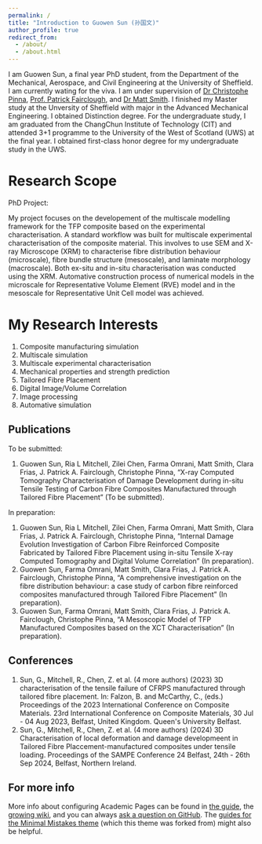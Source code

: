 ```yaml
---
permalink: /
title: "Introduction to Guowen Sun (孙国文)"
author_profile: true
redirect_from: 
  - /about/
  - /about.html
---
```


I am Guowen Sun, a final year PhD student, from the Department of the Mechanical, Aerospace, and Civil Engineering at the University of Sheffield. I am currently wating for the viva. I am under supervision of [Dr Christophe Pinna](https://www.sheffield.ac.uk/mac/people/mech-eng-academic-staff/christophe-pinna), [Prof. Patrick Fairclough](https://www.sheffield.ac.uk/mac/people/mech-eng-academic-staff/patrick-fairclough), and [Dr Matt Smith](https://www.sheffield.ac.uk/amrc/amrc-research-staff/matt-smith). I finished my Master study at the Unversity of Sheffield with major in the Advanced Mechanical Engineering. I obtained Distinction degree. For the undergraduate study, I am graduated from the ChangChun Institute of Technology (CIT) and attended 3+1 programme to the University of the West of Scotland (UWS) at the final year. I obtained first-class honor degree for my undergraduate study in the UWS. 

Research Scope
======
PhD Project:

My project focuses on the developement of the multiscale modelling framework for the TFP composite based on the experimental characterisation. A standard workflow was built for multiscale experimental characterisation of the composite material. This involves to use SEM and X-ray Microscope (XRM) to characterise fibre distribution behaviour (microscale), fibre bundle structure (mesoscale), and laminate morphology (macroscale). Both ex-situ and in-situ characterisation was conducted using the XRM. Automative construction process of numerical models in the microscale for Representative Volume Element (RVE) model and in the mesoscale for Representative Unit Cell model was achieved.

My Research Interests
======
1. Composite manufacturing simulation
2. Multiscale simulation
3. Multiscale experimental characterisation
4. Mechanical properties and strength prediction
5. Tailored Fibre Placement
6. Digital Image/Volume Correlation
7. Image processing
8. Automative simulation

Publications
------
To be submitted:
1. Guowen Sun, Ria L Mitchell, Zilei Chen, Farma Omrani, Matt Smith, Clara Frias, J. Patrick A. Fairclough, Christophe Pinna, “X-ray Computed Tomography Characterisation of Damage Development during in-situ Tensile Testing of Carbon Fibre Composites Manufactured through Tailored Fibre Placement” (To be submitted).

In preparation:
1. Guowen Sun, Ria L Mitchell, Zilei Chen, Farma Omrani, Matt Smith, Clara Frias, J. Patrick A. Fairclough, Christophe Pinna, “Internal Damage Evolution Investigation of Carbon Fibre Reinforced Composite Fabricated by Tailored Fibre Placement using in-situ Tensile X-ray Computed Tomography and Digital Volume Correlation” (In preparation).
2. Guowen Sun, Farma Omrani, Matt Smith, Clara Frias, J. Patrick A. Fairclough, Christophe Pinna, “A comprehensive investigation on the fibre distribution behaviour: a case study of carbon fibre reinforced composites manufactured through Tailored Fibre Placement” (In preparation).
3. Guowen Sun, Farma Omrani, Matt Smith, Clara Frias, J. Patrick A. Fairclough, Christophe Pinna, “A Mesoscopic Model of TFP Manufactured Composites based on the XCT Characterisation” (In preparation).

Conferences
------
1. Sun, G., Mitchell, R., Chen, Z. et al. (4 more authors) (2023) 3D characterisation of the tensile failure of CFRPS manufactured through tailored fibre placement. In: Falzon, B. and McCarthy, C., (eds.) Proceedings of the 2023 International Conference on Composite Materials. 23rd International Conference on Composite Materials, 30 Jul - 04 Aug 2023, Belfast, United Kingdom. Queen's University Belfast.
2. Sun, G., Mitchell, R., Chen, Z. et al. (4 more authors) (2024) 3D Characterisation of local deformation and damage developmeent in Tailored Fibre Placcement-manufactured composites under tensile loading. Proceedings of the SAMPE Conference 24 Belfast, 24th - 26th Sep 2024, Belfast, Northern Ireland.

For more info
------
More info about configuring Academic Pages can be found in [the guide](https://academicpages.github.io/markdown/), the [growing wiki](https://github.com/academicpages/academicpages.github.io/wiki), and you can always [ask a question on GitHub](https://github.com/academicpages/academicpages.github.io/discussions). The [guides for the Minimal Mistakes theme](https://mmistakes.github.io/minimal-mistakes/docs/configuration/) (which this theme was forked from) might also be helpful.
